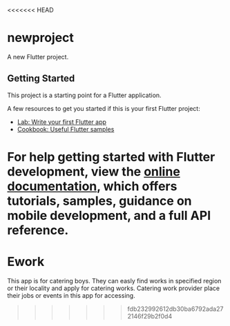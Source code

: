 <<<<<<< HEAD
# newproject

A new Flutter project.

## Getting Started

This project is a starting point for a Flutter application.

A few resources to get you started if this is your first Flutter project:

- [Lab: Write your first Flutter app](https://docs.flutter.dev/get-started/codelab)
- [Cookbook: Useful Flutter samples](https://docs.flutter.dev/cookbook)

For help getting started with Flutter development, view the
[online documentation](https://docs.flutter.dev/), which offers tutorials,
samples, guidance on mobile development, and a full API reference.
=======
# Ework
This app is for catering boys.
They can easly find works in specified region or their locality and apply for catering works.
Catering work provider place their jobs or events in this app for accessing.

>>>>>>> fdb232992612db30ba6792ada272146f29b2f0d4
